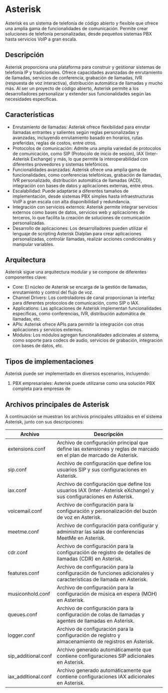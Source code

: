 
# Asterisk

Asterisk es un sistema de telefonía de código abierto y flexible que ofrece una amplia gama de funcionalidades de comunicación. Permite crear soluciones de telefonía personalizadas, desde pequeños sistemas PBX hasta servicios VoIP a gran escala.

## Descripción

Asterisk proporciona una plataforma para construir y gestionar sistemas de telefonía IP y tradicionales. Ofrece capacidades avanzadas de enrutamiento de llamadas, servicios de conferencia, grabación de llamadas, IVR (respuesta de voz interactiva), distribución automática de llamadas y mucho más. Al ser un proyecto de código abierto, Asterisk permite a los desarrolladores personalizar y extender sus funcionalidades según las necesidades específicas.

## Características

- Enrutamiento de llamadas: Asterisk ofrece flexibilidad para enrutar llamadas entrantes y salientes según reglas personalizadas y avanzadas, incluyendo enrutamiento basado en horarios, rutas preferidas, reglas de costos, entre otros.
- Protocolos de comunicación: Admite una amplia variedad de protocolos de comunicación, como SIP (Protocolo de inicio de sesión), IAX (Inter-Asterisk Exchange) y más, lo que permite la interoperabilidad con diferentes proveedores y sistemas telefónicos.
- Funcionalidades avanzadas: Asterisk ofrece una amplia gama de funcionalidades, como conferencias telefónicas, grabación de llamadas, IVR personalizado, distribución automática de llamadas (ACD), integración con bases de datos y aplicaciones externas, entre otros.
- Escalabilidad: Puede adaptarse a diferentes tamaños de implementación, desde sistemas PBX simples hasta infraestructuras VoIP a gran escala con alta disponibilidad y redundancia.
- Integración con servicios externos: Asterisk permite integrar servicios externos como bases de datos, servicios web y aplicaciones de terceros, lo que facilita la creación de soluciones de comunicación personalizadas.
- Desarrollo de aplicaciones: Los desarrolladores pueden utilizar el lenguaje de scripting Asterisk Dialplan para crear aplicaciones personalizadas, controlar llamadas, realizar acciones condicionales y manipular variables.

## Arquitectura

Asterisk sigue una arquitectura modular y se compone de diferentes componentes clave:

- Core: El núcleo de Asterisk se encarga de la gestión de llamadas, enrutamiento y control del flujo de voz.
- Channel Drivers: Los controladores de canal proporcionan la interfaz para diferentes protocolos de comunicación, como SIP o IAX.
- Applications: Las aplicaciones de Asterisk implementan funcionalidades específicas, como conferencias, IVR, distribución automática de llamadas, etc.
- APIs: Asterisk ofrece APIs para permitir la integración con otras aplicaciones y servicios externos.
- Módulos: Los módulos agregan funcionalidades adicionales al sistema, como soporte para codecs de audio, servicios de grabación, integración con bases de datos, etc.

## Tipos de implementaciones

Asterisk puede ser implementado en diversos escenarios, incluyendo:

1. PBX empresariales: Asterisk puede utilizarse como una solución PBX completa para empresas de

## Archivos principales de Asterisk

A continuación se muestran los archivos principales utilizados en el sistema Asterisk, junto con sus descripciones:

| Archivo               | Descripción                                                                 |
| --------------------- | --------------------------------------------------------------------------- |
| extensions.conf       | Archivo de configuración principal que define las extensiones y reglas de marcado en el plan de marcado de Asterisk. |
| sip.conf              | Archivo de configuración que define los usuarios SIP y sus configuraciones en Asterisk. |
| iax.conf              | Archivo de configuración que define los usuarios IAX (Inter-Asterisk eXchange) y sus configuraciones en Asterisk. |
| voicemail.conf        | Archivo de configuración para la configuración y personalización del buzón de voz en Asterisk. |
| meetme.conf           | Archivo de configuración para configurar y administrar las salas de conferencias MeetMe en Asterisk. |
| cdr.conf              | Archivo de configuración para la configuración de registro de detalles de llamadas (CDR) en Asterisk. |
| features.conf         | Archivo de configuración para la configuración de funciones adicionales y características de llamada en Asterisk. |
| musiconhold.conf      | Archivo de configuración para la configuración de música en espera (MOH) en Asterisk. |
| queues.conf           | Archivo de configuración para la configuración de colas de llamadas y agentes de llamadas en Asterisk. |
| logger.conf           | Archivo de configuración para la configuración de registro y almacenamiento de registros en Asterisk. |
| sip_additional.conf   | Archivo generado automáticamente que contiene configuraciones SIP adicionales en Asterisk. |
| iax_additional.conf   | Archivo generado automáticamente que contiene configuraciones IAX adicionales en Asterisk. |

